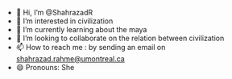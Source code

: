 - 👋 Hi, I’m @ShahrazadR
- 👀 I’m interested in civilization
- 🌱 I’m currently learning about the maya
- 💞️ I’m looking to collaborate on the relation between civilization
- 📫 How to reach me : by sending an email on shahrazad.rahme@umontreal.ca
- 😄 Pronouns: She

<!---
ShahrazadR/ShahrazadR is a ✨ special ✨ repository because its `README.md` (this file) appears on your GitHub profile.
You can click the Preview link to take a look at your changes.
--->
